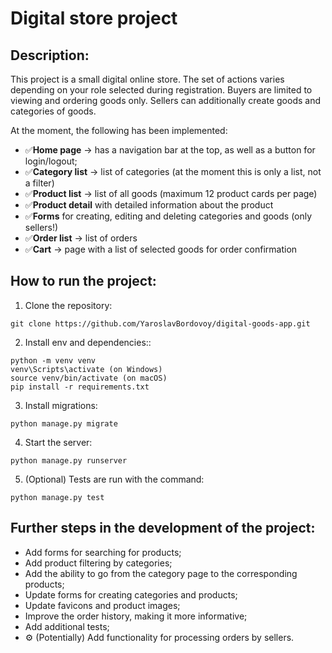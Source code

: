 # Digital store project

## Description:

This project is a small digital online store. The set of actions varies depending on your role selected during registration. Buyers are limited to viewing and ordering goods only. Sellers can additionally create goods and categories of goods.

At the moment, the following has been implemented:

- ✅**Home page** → has a navigation bar at the top, as well as a button for login/logout;
- ✅**Category list** → list of categories (at the moment this is only a list, not a filter)
- ✅**Product list** → list of all goods (maximum 12 product cards per page)
- ✅**Product detail** with detailed information about the product
- ✅**Forms** for creating, editing and deleting categories and goods (only sellers!)
- ✅**Order list** → list of orders
- ✅**Cart** → page with a list of selected goods for order confirmation

## How to run the project:
1. Clone the repository: 
```
git clone https://github.com/YaroslavBordovoy/digital-goods-app.git
```
2. Install env and dependencies::
```
python -m venv venv
venv\Scripts\activate (on Windows)
source venv/bin/activate (on macOS)
pip install -r requirements.txt
```
3. Install migrations:
```
python manage.py migrate
```
4. Start the server:
```
python manage.py runserver
```
5. (Optional) Tests are run with the command:
```
python manage.py test
```

## Further steps in the development of the project:
- Add forms for searching for products;
- Add product filtering by categories;
- Add the ability to go from the category page to the corresponding products;
- Update forms for creating categories and products;
- Update favicons and product images;
- Improve the order history, making it more informative;
- Add additional tests;
- ⚙️ (Potentially) Add functionality for processing orders by sellers.